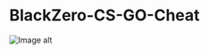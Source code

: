 # BlackZero-CS-GO-Cheat

![Image alt](https://github.com/XakerOrden/BlackZero-CS-GO-Cheat/blob/master/Скриншот%2011-10-2018%20152444.png)
